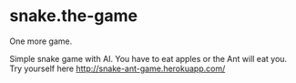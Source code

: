 # snake.the-game
One more game.

Simple snake game with AI.
You have to eat apples or the Ant will eat you.
Try yourself here http://snake-ant-game.herokuapp.com/
